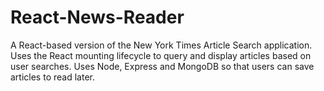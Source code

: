 # React-News-Reader
A React-based version of the New York Times Article Search application. Uses the React mounting lifecycle to query and display articles based on user searches. Uses Node, Express and MongoDB so that users can save articles to read later.
